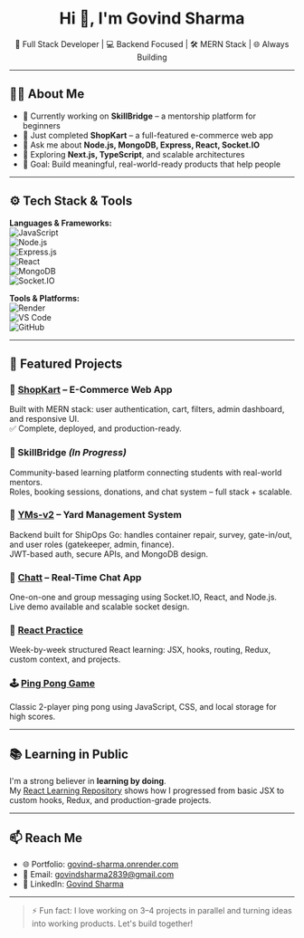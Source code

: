 <h1 align="center">Hi 👋, I'm Govind Sharma</h1>

<p align="center">
  🚀 Full Stack Developer | 💻 Backend Focused | 🛠 MERN Stack | 🌐 Always Building
</p>

---

## 👨‍💻 About Me

- 🔭 Currently working on **SkillBridge** – a mentorship platform for beginners  
- 🛒 Just completed **ShopKart** – a full-featured e-commerce web app  
- 💬 Ask me about **Node.js, MongoDB, Express, React, Socket.IO**  
- 🌱 Exploring **Next.js, TypeScript**, and scalable architectures  
- 🎯 Goal: Build meaningful, real-world-ready products that help people

---

## ⚙️ Tech Stack & Tools

**Languages & Frameworks:**  
![JavaScript](https://img.shields.io/badge/-JavaScript-black?style=flat-square&logo=javascript)  
![Node.js](https://img.shields.io/badge/-Node.js-black?style=flat-square&logo=node.js)  
![Express.js](https://img.shields.io/badge/-Express.js-black?style=flat-square&logo=express)  
![React](https://img.shields.io/badge/-React-black?style=flat-square&logo=react)  
![MongoDB](https://img.shields.io/badge/-MongoDB-black?style=flat-square&logo=mongodb)  
![Socket.IO](https://img.shields.io/badge/-Socket.io-black?style=flat-square&logo=socket.io)  

**Tools & Platforms:**  
![Render](https://img.shields.io/badge/-Render-000?style=flat-square&logo=render)  
![VS Code](https://img.shields.io/badge/-VS%20Code-000?style=flat-square&logo=visual-studio-code)  
![GitHub](https://img.shields.io/badge/-GitHub-000?style=flat-square&logo=github)

---

## 🚀 Featured Projects

### 🛒 [ShopKart](https://github.com/GovindxSharma/ShopKart) – E-Commerce Web App  
Built with MERN stack: user authentication, cart, filters, admin dashboard, and responsive UI.  
✅ Complete, deployed, and production-ready.

### 🧠 SkillBridge *(In Progress)*  
Community-based learning platform connecting students with real-world mentors.  
Roles, booking sessions, donations, and chat system – full stack + scalable.

### 🚢 [YMs-v2](https://github.com/GovindxSharma/YMs-v2) – Yard Management System  
Backend built for ShipOps Go: handles container repair, survey, gate-in/out, and user roles (gatekeeper, admin, finance).  
JWT-based auth, secure APIs, and MongoDB design.

### 💬 [Chatt](https://github.com/GovindxSharma/Chatt) – Real-Time Chat App  
One-on-one and group messaging using Socket.IO, React, and Node.js.  
Live demo available and scalable socket design.

### 🧮 [React Practice](https://github.com/GovindxSharma/React)  
Week-by-week structured React learning: JSX, hooks, routing, Redux, custom context, and projects.

### 🕹️ [Ping Pong Game](https://github.com/GovindxSharma/PingPong)  
Classic 2-player ping pong using JavaScript, CSS, and local storage for high scores.

---

## 📚 Learning in Public

I'm a strong believer in **learning by doing**.  
My [React Learning Repository](https://github.com/GovindxSharma/React) shows how I progressed from basic JSX to custom hooks, Redux, and production-grade projects.

---

## 📫 Reach Me

- 🌐 Portfolio: [govind-sharma.onrender.com](https://govind-sharma.onrender.com)  
- 📧 Email: govindsharma2839@gmail.com 
- 💼 LinkedIn: [Govind Sharma](https://www.linkedin.com/in/govind-sharmax30)

---

> ⚡ Fun fact: I love working on 3–4 projects in parallel and turning ideas into working products. Let's build together!
